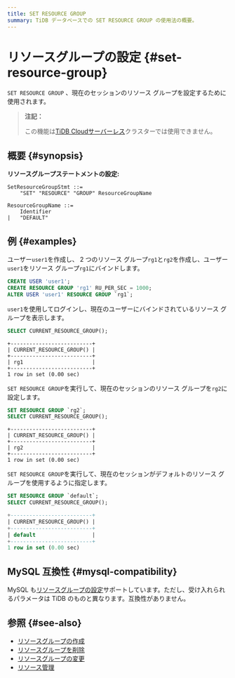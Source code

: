 ```yaml
---
title: SET RESOURCE GROUP
summary: TiDB データベースでの SET RESOURCE GROUP の使用法の概要。
---
```


# リソースグループの設定 {#set-resource-group}

`SET RESOURCE GROUP` 、現在のセッションのリソース グループを設定するために使用されます。

> **注記：**
>
> この機能は[TiDB Cloudサーバーレス](https://docs.pingcap.com/tidbcloud/select-cluster-tier#tidb-cloud-serverless)クラスターでは使用できません。

## 概要 {#synopsis}

**リソースグループステートメントの設定:**

```ebnf+diagram
SetResourceGroupStmt ::=
    "SET" "RESOURCE" "GROUP" ResourceGroupName

ResourceGroupName ::=
    Identifier
|   "DEFAULT"
```

## 例 {#examples}

ユーザー`user1`を作成し、 2 つのリソース グループ`rg1`と`rg2`を作成し、ユーザー`user1`をリソース グループ`rg1`にバインドします。

```sql
CREATE USER 'user1';
CREATE RESOURCE GROUP 'rg1' RU_PER_SEC = 1000;
ALTER USER 'user1' RESOURCE GROUP `rg1`;
```

`user1`を使用してログインし、現在のユーザーにバインドされているリソース グループを表示します。

```sql
SELECT CURRENT_RESOURCE_GROUP();
```

    +--------------------------+
    | CURRENT_RESOURCE_GROUP() |
    +--------------------------+
    | rg1                      |
    +--------------------------+
    1 row in set (0.00 sec)

`SET RESOURCE GROUP`を実行して、現在のセッションのリソース グループを`rg2`に設定します。

```sql
SET RESOURCE GROUP `rg2`;
SELECT CURRENT_RESOURCE_GROUP();
```

    +--------------------------+
    | CURRENT_RESOURCE_GROUP() |
    +--------------------------+
    | rg2                      |
    +--------------------------+
    1 row in set (0.00 sec)

`SET RESOURCE GROUP`を実行して、現在のセッションがデフォルトのリソース グループを使用するように指定します。

```sql
SET RESOURCE GROUP `default`;
SELECT CURRENT_RESOURCE_GROUP();
```

```sql
+--------------------------+
| CURRENT_RESOURCE_GROUP() |
+--------------------------+
| default                  |
+--------------------------+
1 row in set (0.00 sec)
```

## MySQL 互換性 {#mysql-compatibility}

MySQL も[リソースグループの設定](https://dev.mysql.com/doc/refman/8.0/en/set-resource-group.html)サポートしています。ただし、受け入れられるパラメータは TiDB のものと異なります。互換性がありません。

## 参照 {#see-also}

-   [リソースグループの作成](/sql-statements/sql-statement-create-resource-group.md)
-   [リソースグループを削除](/sql-statements/sql-statement-drop-resource-group.md)
-   [リソースグループの変更](/sql-statements/sql-statement-alter-resource-group.md)
-   [リソース管理](/tidb-resource-control.md)
